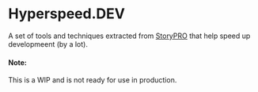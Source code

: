# Hyperspeed.DEV
A set of tools and techniques extracted from [StoryPRO](https://www.storypro.io) that help speed up developmeent (by a lot).


#### Note:
This is a WIP and is not ready for use in production.
